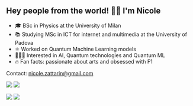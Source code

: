 ## Hey people from the world! 👋🏻 I'm Nicole  

- 🎓 BSc in Physics at the University of Milan
- 📚 Studying MSc in ICT for internet and multimedia at the University of Padova
- ⚛️ Worked on Quantum Machine Learning models 
- 👩🏻‍💻 Interested in AI, Quantum technologies and Quantum ML 
- 🔥 Fan facts: passionate about arts and obsessed with F1 

Contact: nicole.zattarin@gmail.com

 
[![](https://img.shields.io/badge/LinkedIn-0077B5?style=for-the-badge&logo=linkedin&logoColor=white)](https://www.linkedin.com/in/nicole-zattarin-a87768105/) [![](https://img.shields.io/badge/Twitter-1DA1F2?style=for-the-badge&logo=twitter&logoColor=white)](https://twitter.com/nicolezatta)
 
[ ![](https://img.shields.io/badge/Python-3776AB?style=for-the-badge&logo=python&logoColor=white)](https://www.python.org) [![](https://img.shields.io/badge/C%2B%2B-00599C?style=for-the-badge&logo=c%2B%2B&logoColor=white) ](https://www.cplusplus.com)
 

